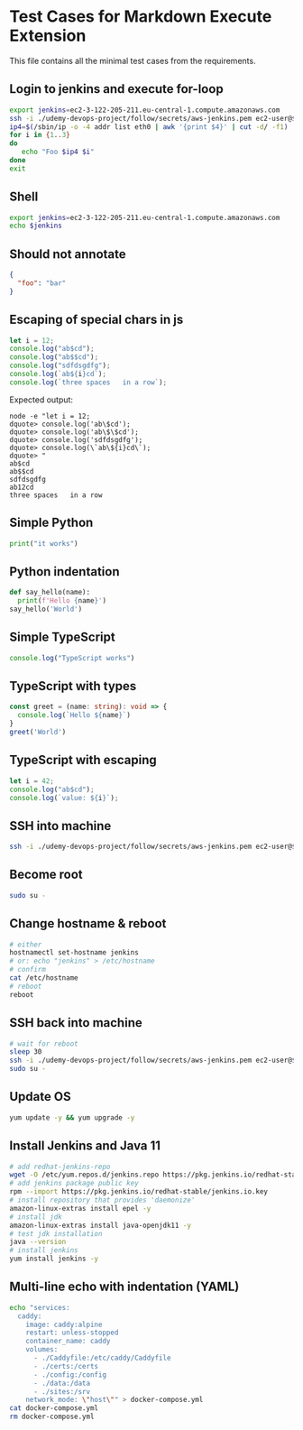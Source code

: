 # Test Cases for Markdown Execute Extension

This file contains all the minimal test cases from the requirements.

## Login to jenkins and execute for-loop

```bash
export jenkins=ec2-3-122-205-211.eu-central-1.compute.amazonaws.com
ssh -i ./udemy-devops-project/follow/secrets/aws-jenkins.pem ec2-user@$jenkins
ip4=$(/sbin/ip -o -4 addr list eth0 | awk '{print $4}' | cut -d/ -f1)
for i in {1..3}
do
   echo "Foo $ip4 $i"
done
exit
```

## Shell

```sh
export jenkins=ec2-3-122-205-211.eu-central-1.compute.amazonaws.com
echo $jenkins
```

## Should not annotate

```json
{
  "foo": "bar"
}
```

## Escaping of special chars in js

```js
let i = 12;
console.log("ab$cd");
console.log("ab$$cd");
console.log("sdfdsgdfg");
console.log(`ab${i}cd`);
console.log(`three spaces   in a row`);
```

Expected output:

```output
node -e "let i = 12;
dquote> console.log('ab\$cd');
dquote> console.log('ab\$\$cd');
dquote> console.log('sdfdsgdfg');
dquote> console.log(\`ab\${i}cd\`);
dquote> "
ab$cd
ab$$cd
sdfdsgdfg
ab12cd
three spaces   in a row
```

## Simple Python

```python
print("it works")
```

## Python indentation

```python
def say_hello(name):
  print(f'Hello {name}')
say_hello('World')
```

## Simple TypeScript

```ts
console.log("TypeScript works")
```

## TypeScript with types

```typescript
const greet = (name: string): void => {
  console.log(`Hello ${name}`)
}
greet('World')
```

## TypeScript with escaping

```ts
let i = 42;
console.log("ab$cd");
console.log(`value: ${i}`);
```

## SSH into machine

```sh
ssh -i ./udemy-devops-project/follow/secrets/aws-jenkins.pem ec2-user@$jenkins
```

## Become root

```sh
sudo su -
```

## Change hostname & reboot

```sh
# either
hostnamectl set-hostname jenkins
# or: echo "jenkins" > /etc/hostname
# confirm
cat /etc/hostname
# reboot
reboot
```

## SSH back into machine

```sh
# wait for reboot
sleep 30
ssh -i ./udemy-devops-project/follow/secrets/aws-jenkins.pem ec2-user@$jenkins
sudo su -
```

## Update OS

```sh
yum update -y && yum upgrade -y
```

## Install Jenkins and Java 11

```sh
# add redhat-jenkins-repo
wget -O /etc/yum.repos.d/jenkins.repo https://pkg.jenkins.io/redhat-stable/jenkins.repo
# add jenkins package public key
rpm --import https://pkg.jenkins.io/redhat-stable/jenkins.io.key
# install repository that provides 'daemonize'
amazon-linux-extras install epel -y
# install jdk
amazon-linux-extras install java-openjdk11 -y
# test jdk installation
java --version
# install jenkins
yum install jenkins -y
```

## Multi-line echo with indentation (YAML)

```bash
echo "services:
  caddy:
    image: caddy:alpine
    restart: unless-stopped
    container_name: caddy
    volumes:
      - ./Caddyfile:/etc/caddy/Caddyfile
      - ./certs:/certs
      - ./config:/config
      - ./data:/data
      - ./sites:/srv
    network_mode: \"host\"" > docker-compose.yml
cat docker-compose.yml
rm docker-compose.yml
```
